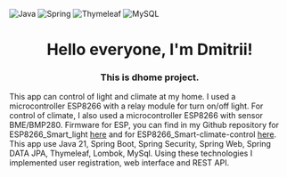 ![Java](https://img.shields.io/badge/java-%23ED8B00.svg?style=for-the-badge&logo=openjdk&logoColor=white) 
![Spring](https://img.shields.io/badge/spring-%236DB33F.svg?style=for-the-badge&logo=spring&logoColor=white) 
![Thymeleaf](https://img.shields.io/badge/Thymeleaf-%23005C0F.svg?style=for-the-badge&logo=Thymeleaf&logoColor=white) 
![MySQL](https://img.shields.io/badge/mysql-%2300f.svg?style=for-the-badge&logo=mysql&logoColor=white)
<h1 align="center">Hello everyone, I'm Dmitrii!</h1>
<h3 align="center">This is dhome project.</h3>

This app can control of light and climate at my home.
I used a microcontroller ESP8266 with a relay module for turn on/off light.
For control of climate, I also used a microcontroller ESP8266 with sensor BME/BMP280.
Firmware for ESP, you can find in my Github repository 
for ESP8266_Smart_light [here](https://github.com/KholDy/ESP8266_Smart_light) and 
for ESP8266_Smart-climate-control [here](https://github.com/KholDy/ESP8266_Smart-climate-control).
This app use Java 21, Spring Boot, Spring Security, Spring Web,
Spring DATA JPA, Thymeleaf, Lombok, MySql.
Using these technologies I implemented user registration,
web interface and REST API.

